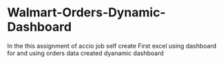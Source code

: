 # Walmart-Orders-Dynamic-Dashboard
In the this assignment of accio job self create First  excel using dashboard for and using orders data created dyanamic dashboard
